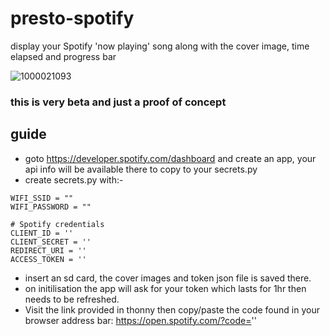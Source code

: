 # presto-spotify
display your Spotify 'now playing' song along with the cover image, time elapsed and progress bar

![1000021093](https://github.com/user-attachments/assets/833cc663-48a5-45fb-b680-1c58ec532126)


### this is very beta and just a proof of concept

## guide
- goto https://developer.spotify.com/dashboard and create an app, your api info will be available there to copy to your secrets.py
- create secrets.py with:-
```
WIFI_SSID = ""
WIFI_PASSWORD = ""

# Spotify credentials
CLIENT_ID = ''
CLIENT_SECRET = ''
REDIRECT_URI = ''
ACCESS_TOKEN = ''
```
- insert an sd card, the cover images and token json file is saved there.
- on initilisation the app will ask for your token which lasts for 1hr then needs to be refreshed.
- Visit the link provided in thonny then copy/paste the code found in your browser address bar: https://open.spotify.com/?code=''
